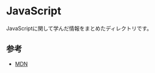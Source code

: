 # JavaScript

JavaScriptに関して学んだ情報をまとめたディレクトリです。

## 参考
- [MDN](https://developer.mozilla.org/en-US/docs/Web/JavaScript)
